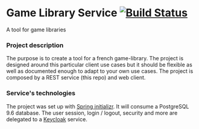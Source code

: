# Game Library Service [![Build Status](https://travis-ci.org/xxjokerx/game-library-service.svg?branch=master)](https://travis-ci.org/xxjokerx/game-library-service)

A tool for game libraries

### Project description

The purpose is to create a tool for a french game-library. The project is designed around this particular client
use cases but it should be flexible as well as documented enough to adapt to your own use cases.
The project is composed by a REST service (this repo) and web client.

### Service's technologies

The project was set up with [Spring initializr](https://start.spring.io/).
It will consume a PostgreSQL 9.6 database.
The user session, login / logout, security and more are delegated to a [Keycloak](https://www.keycloak.org/) service.
